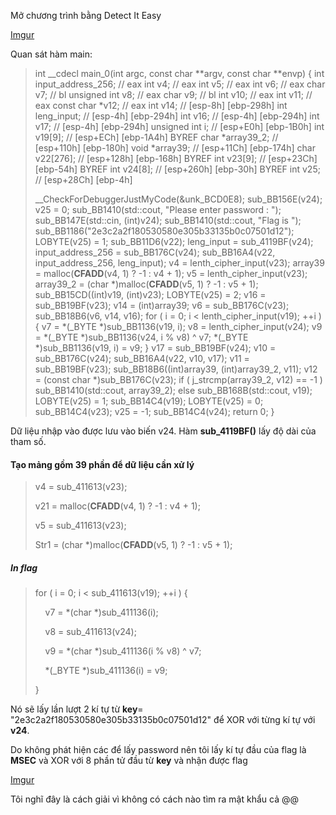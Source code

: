 Mở chương trình bằng Detect It Easy

[Imgur](https://i.imgur.com/KfbcW56.png)

Quan sát hàm main:

> int __cdecl main_0(int argc, const char **argv, const char **envp)
> {
>   int input_address_256; // eax
>   int v4; // eax
>   int v5; // eax
>   int v6; // eax
>   char v7; // bl
>   unsigned int v8; // eax
>   char v9; // bl
>   int v10; // eax
>   int v11; // eax
>   const char *v12; // eax
>   int v14; // [esp-8h] [ebp-298h]
>   int leng_input; // [esp-4h] [ebp-294h]
>   int v16; // [esp-4h] [ebp-294h]
>   int v17; // [esp-4h] [ebp-294h]
>   unsigned int i; // [esp+E0h] [ebp-1B0h]
>   int v19[9]; // [esp+ECh] [ebp-1A4h] BYREF
>   char *array39_2; // [esp+110h] [ebp-180h]
>   void *array39; // [esp+11Ch] [ebp-174h]
>   char v22[276]; // [esp+128h] [ebp-168h] BYREF
>   int v23[9]; // [esp+23Ch] [ebp-54h] BYREF
>   int v24[8]; // [esp+260h] [ebp-30h] BYREF
>   int v25; // [esp+28Ch] [ebp-4h]
> 
>   __CheckForDebuggerJustMyCode(&unk_BCD0E8);
>   sub_BB156E(v24);
>   v25 = 0;
>   sub_BB1410(std::cout, "Please enter password : ");
>   sub_BB147E(std::cin, (int)v24);
>   sub_BB1410(std::cout, "Flag is ");
>   sub_BB1186("2e3c2a2f180530580e305b33135b0c07501d12");
>   LOBYTE(v25) = 1;
>   sub_BB11D6(v22);
>   leng_input = sub_4119BF(v24);
>   input_address_256 = sub_BB176C(v24);
>   sub_BB16A4(v22, input_address_256, leng_input);
>   v4 = lenth_cipher_input(v23);
>   array39 = malloc(__CFADD__(v4, 1) ? -1 : v4 + 1);
>   v5 = lenth_cipher_input(v23);
>   array39_2 = (char *)malloc(__CFADD__(v5, 1) ? -1 : v5 + 1);
>   sub_BB15CD((int)v19, (int)v23);
>   LOBYTE(v25) = 2;
>   v16 = sub_BB19BF(v23);
>   v14 = (int)array39;
>   v6 = sub_BB176C(v23);
>   sub_BB18B6(v6, v14, v16);
>   for ( i = 0; i < lenth_cipher_input(v19); ++i )
>   {
>     v7 = *(_BYTE *)sub_BB1136(v19, i);
>     v8 = lenth_cipher_input(v24);
>     v9 = *(_BYTE *)sub_BB1136(v24, i % v8) ^ v7;
>     *(_BYTE *)sub_BB1136(v19, i) = v9;
>   }
>   v17 = sub_BB19BF(v24);
>   v10 = sub_BB176C(v24);
>   sub_BB16A4(v22, v10, v17);
>   v11 = sub_BB19BF(v23);
>   sub_BB18B6((int)array39, (int)array39_2, v11);
>   v12 = (const char *)sub_BB176C(v23);
>   if ( j_strcmp(array39_2, v12) == -1 )
>     sub_BB1410(std::cout, array39_2);
>   else
>     sub_BB168B(std::cout, v19);
>   LOBYTE(v25) = 1;
>   sub_BB14C4(v19);
>   LOBYTE(v25) = 0;
>   sub_BB14C4(v23);
>   v25 = -1;
>   sub_BB14C4(v24);
>   return 0;
> }

Dữ liệu nhập vào được lưu vào biến v24. Hàm **sub_4119BF()** lấy độ dài của tham số.

#### Tạo mảng gồm 39 phần để dữ liệu cần xử lý

> v4 = sub_411613(v23); 
> 
> v21 = malloc(__CFADD__(v4, 1) ? -1 : v4 + 1); 
> 
> v5 = sub_411613(v23); 
> 
> Str1 = (char *)malloc(__CFADD__(v5, 1) ? -1 : v5 + 1);

##### In flag

> for ( i = 0; i < sub_411613(v19); ++i ) { 
> 
>     v7 = *(char *)sub_411136(i); 
> 
>     v8 = sub_411613(v24); 
> 
>     v9 = *(char *)sub_411136(i % v8) ^ v7; 
> 
>     *(_BYTE *)sub_411136(i) = v9; 
> 
> }

Nó sẽ lấy lần lượt 2 kí tự từ **key**= "2e3c2a2f180530580e305b33135b0c07501d12" để XOR với từng kí tự với **v24**. 

Do không phát hiện các để lấy password nên tôi lấy kí tự đầu của flag là **MSEC** và XOR với 8 phần tử đầu từ **key** và nhận được flag

[Imgur](https://i.imgur.com/I4E8XjS.png)

Tôi nghĩ đây là cách giải vì không có cách nào tìm ra mật khẩu cả @@ 
